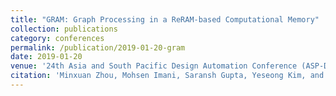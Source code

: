 ```yaml
---
title: "GRAM: Graph Processing in a ReRAM-based Computational Memory"
collection: publications
category: conferences
permalink: /publication/2019-01-20-gram
date: 2019-01-20
venue: '24th Asia and South Pacific Design Automation Conference (ASP-DAC)'
citation: 'Minxuan Zhou, Mohsen Imani, Saransh Gupta, Yeseong Kim, and Tajana Rosing, “GRAM: Graph Processing in a ReRAM-based Computational Memory”, 24th Asia and South Pacific Design Automation Conference (ASP-DAC), 2019'
---
```

